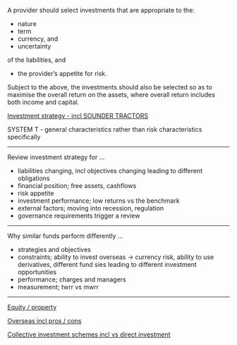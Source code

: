 
A provider should select investments that are appropriate to the:

- nature
- term
- currency, and
- uncertainty

of the liabilities, and

- the provider’s appetite for risk.

Subject to the above, the investments should also be selected so as to maximise the overall return on the assets, where overall return includes both income and capital.

[Investment strategy - incl SOUNDER TRACTORS](14-choosing-an-appropriate-investment-strategy.md)

SYSTEM T - general characteristics rather than risk characteristics specifically

---

Review investment strategy for ...

- liabilities changing, incl objectives changing leading to different obligations
- financial position; free assets, cashflows
- risk appetite
- investment performance; low returns vs the benchmark
- external factors; moving into recession, regulation
- governance requirements trigger a review

---

Why similar funds perform differently ...

- strategies and objectives
- constraints; ability to invest overseas -> currency risk, ability to use derivatives, different fund sies leading to different investment opportunities
- performance; charges and managers
- measurement; twrr vs mwrr

---

[Equity / property](09-equity-and-property-markets.md)

[Overseas incl pros / cons](10-other-investment-classes.md#overseas-investment)

[Collective investment schemes incl vs direct investment](10-other-investment-classes.md#collective-investment-schemes)
